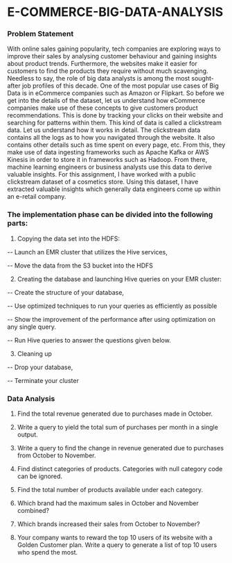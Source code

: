 # E-COMMERCE-BIG-DATA-ANALYSIS

### Problem Statement

With online sales gaining popularity, tech companies are exploring ways to improve their sales by analysing customer behaviour and gaining insights about product trends. Furthermore, the websites make it easier for customers to find the products they require without much scavenging. Needless to say, the role of big data analysts is among the most sought-after job profiles of this decade.
One of the most popular use cases of Big Data is in eCommerce companies such as Amazon or Flipkart. So before we get into the details of the dataset, let us understand how eCommerce companies make use of these concepts to give customers product recommendations. This is done by tracking your clicks on their website and searching for patterns within them. This kind of data is called a clickstream data. Let us understand how it works in detail.
The clickstream data contains all the logs as to how you navigated through the website. It also contains other details such as time spent on every page, etc. From this, they make use of data ingesting frameworks such as Apache Kafka or AWS Kinesis in order to store it in frameworks such as Hadoop. From there, machine learning engineers or business analysts use this data to derive valuable insights. 
For this assignment, I have worked with a public clickstream dataset of a cosmetics store. Using this dataset, I have extracted valuable insights which generally data engineers come up within an e-retail company.

 

### The implementation phase can be divided into the following parts:

1) Copying the data set into the HDFS:

-- Launch an EMR cluster that utilizes the Hive services,

-- Move the data from the S3 bucket into the HDFS 

2) Creating the database and launching Hive queries on your EMR cluster:

-- Create the structure of your database, 

-- Use optimized techniques to run your queries as efficiently as possible

-- Show the improvement of the performance after using optimization on any single query.

-- Run Hive queries to answer the questions given below.

3) Cleaning up

-- Drop your database,

-- Terminate your cluster 

### Data Analysis

1) Find the total revenue generated due to purchases made in October.

2) Write a query to yield the total sum of purchases per month in a single output. 

3) Write a query to find the change in revenue generated due to purchases from October to November.

4) Find distinct categories of products. Categories with null category code can be ignored.

5) Find the total number of products available under each category.

6) Which brand had the maximum sales in October and November combined?

7) Which brands increased their sales from October to November?

8) Your company wants to reward the top 10 users of its website with a Golden Customer plan. Write a query to generate a list of top 10 users who spend the most.
